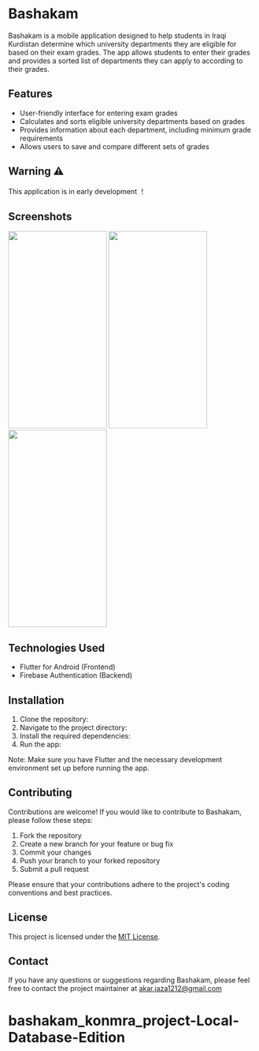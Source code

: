 # Bashakam

Bashakam is a mobile application designed to help students in Iraqi Kurdistan determine which university departments they are eligible for based on their exam grades. The app allows students to enter their grades and provides a sorted list of departments they can apply to according to their grades.

## Features

- User-friendly interface for entering exam grades
- Calculates and sorts eligible university departments based on grades
- Provides information about each department, including minimum grade requirements
- Allows users to save and compare different sets of grades

## Warning ⚠️
This application is in early development ！

## Screenshots
<img src="https://github.com/akar-jaza/bashakam/assets/64991287/1d114501-de5f-4bf0-a6d3-5977f66f878f" width="200" height="400" />
<img src="https://github.com/akar-jaza/bashakam/assets/64991287/42acaba6-b80b-444a-ba5b-c8001ea938bb" width="200" height="400" />
<img src="https://github.com/akar-jaza/bashakam/assets/64991287/50058993-8459-43e6-9020-4d6c05e50428" width="200" height="400" />


## Technologies Used

- Flutter for Android (Frontend)
- Firebase Authentication (Backend)

## Installation
1. Clone the repository:
2. Navigate to the project directory:
3. Install the required dependencies:
4. Run the app:


Note: Make sure you have Flutter and the necessary development environment set up before running the app.

## Contributing

Contributions are welcome! If you would like to contribute to Bashakam, please follow these steps:

1. Fork the repository
2. Create a new branch for your feature or bug fix
3. Commit your changes
4. Push your branch to your forked repository
5. Submit a pull request

Please ensure that your contributions adhere to the project's coding conventions and best practices.

## License

This project is licensed under the [MIT License](LICENSE).

## Contact

If you have any questions or suggestions regarding Bashakam, please feel free to contact the project maintainer at akar.jaza1212@gmail.com




# bashakam_konmra_project-Local-Database-Edition
